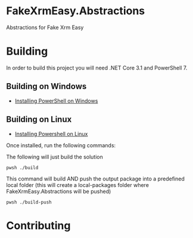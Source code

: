 FakeXrmEasy.Abstractions
========================================================

Abstractions for Fake Xrm Easy


# Building

In order to build this project you will need .NET Core 3.1 and PowerShell 7.

## Building on Windows

* [Installing PowerShell on Windows](https://docs.microsoft.com/en-us/powershell/scripting/install/installing-powershell-core-on-windows?view=powershell-6)
   
## Building on Linux

* [Installing Powershell on Linux](https://docs.microsoft.com/en-us/powershell/scripting/install/installing-powershell-core-on-linux?view=powershell-6)

Once installed, run the following commands:


The following will just build the solution

    pwsh ./build

This command will build AND push the output package into a predefined local folder (this will create a local-packages folder where FakeXrmEasy.Abstractions will be pushed)

    pwsh ./build-push


# Contributing



